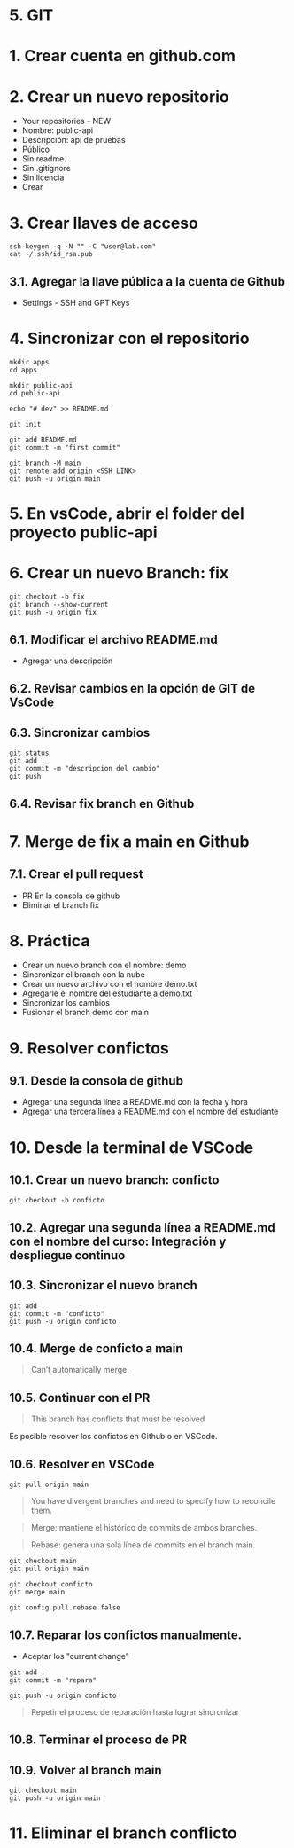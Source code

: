 # 5. GIT <!-- omit in toc -->

# 1. Crear cuenta en github.com
# 2. Crear un nuevo repositorio
- Your repositories - NEW
- Nombre: public-api
- Descripción: api de pruebas
- Público
- Sin readme.
- Sin .gitignore
- Sin licencia
- Crear

# 3. Crear llaves de acceso
```
ssh-keygen -q -N "" -C "user@lab.com"
cat ~/.ssh/id_rsa.pub
```
## 3.1. Agregar la llave pública a la cuenta de Github
- Settings - SSH and GPT Keys

# 4. Sincronizar con el repositorio
```
mkdir apps
cd apps

mkdir public-api
cd public-api

echo "# dev" >> README.md

git init

git add README.md
git commit -m "first commit"

git branch -M main
git remote add origin <SSH LINK>
git push -u origin main
```
# 5. En vsCode, abrir el folder del proyecto public-api

# 6. Crear un nuevo Branch: fix
```
git checkout -b fix
git branch --show-current
git push -u origin fix
```

## 6.1. Modificar el archivo README.md
- Agregar una descripción

## 6.2. Revisar cambios en la opción de GIT de VsCode

## 6.3. Sincronizar cambios
```
git status
git add .
git commit -m "descripcion del cambio"
git push
```
## 6.4. Revisar fix branch en Github

# 7. Merge de fix a main en Github
## 7.1. Crear el pull request
- PR En la consola de github
- Eliminar el branch fix


# 8. Práctica
- Crear un nuevo branch con el nombre: demo
- Sincronizar el branch con la nube
- Crear un nuevo archivo con el nombre demo.txt
- Agregarle el nombre del estudiante a demo.txt
- Sincronizar los cambios
- Fusionar el branch demo con main

# 9. Resolver confictos
## 9.1. Desde la consola de github
- Agregar una segunda línea a README.md con la fecha y hora
- Agregar una tercera línea a README.md con el nombre del estudiante

# 10. Desde la terminal de VSCode
## 10.1. Crear un nuevo branch: conficto
```
git checkout -b conficto
```

## 10.2. Agregar una segunda línea a README.md con el nombre del curso: Integración y despliegue continuo
## 10.3. Sincronizar el nuevo branch
```
git add .
git commit -m "conficto"
git push -u origin conficto
```

## 10.4. Merge de conficto a main
> Can’t automatically merge.
## 10.5. Continuar con el PR
> This branch has conflicts that must be resolved

Es posible resolver los confictos en Github o en VSCode.

## 10.6. Resolver en VSCode
```
git pull origin main
```
>  You have divergent branches and need to specify how to reconcile them.

> Merge: mantiene el histórico de commits de ambos branches.

> Rebase: genera una sola línea de commits en el branch main.

```
git checkout main
git pull origin main

git checkout conficto
git merge main

git config pull.rebase false
```

## 10.7. Reparar los confictos manualmente.
- Aceptar los "current change"

```
git add .
git commit -m "repara"

git push -u origin conficto
```

> Repetir el proceso de reparación hasta lograr sincronizar

## 10.8. Terminar el proceso de PR
## 10.9. Volver al branch main
```
git checkout main
git push -u origin main
```

# 11. Eliminar el branch conflicto


